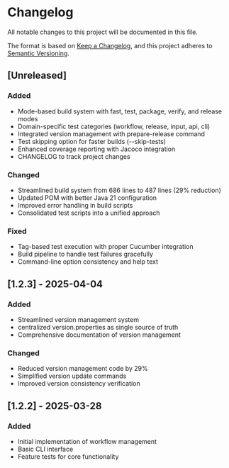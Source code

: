# Changelog

All notable changes to this project will be documented in this file.

The format is based on [Keep a Changelog](https://keepachangelog.com/en/1.0.0/),
and this project adheres to [Semantic Versioning](https://semver.org/spec/v2.0.0.html).

## [Unreleased]

### Added
- Mode-based build system with fast, test, package, verify, and release modes
- Domain-specific test categories (workflow, release, input, api, cli)
- Integrated version management with prepare-release command
- Test skipping option for faster builds (--skip-tests)
- Enhanced coverage reporting with Jacoco integration
- CHANGELOG to track project changes

### Changed
- Streamlined build system from 686 lines to 487 lines (29% reduction)
- Updated POM with better Java 21 configuration
- Improved error handling in build scripts
- Consolidated test scripts into a unified approach

### Fixed
- Tag-based test execution with proper Cucumber integration
- Build pipeline to handle test failures gracefully
- Command-line option consistency and help text

## [1.2.3] - 2025-04-04

### Added
- Streamlined version management system
- centralized version.properties as single source of truth
- Comprehensive documentation of version management

### Changed
- Reduced version management code by 29%
- Simplified version update commands
- Improved version consistency verification

## [1.2.2] - 2025-03-28

### Added
- Initial implementation of workflow management
- Basic CLI interface
- Feature tests for core functionality